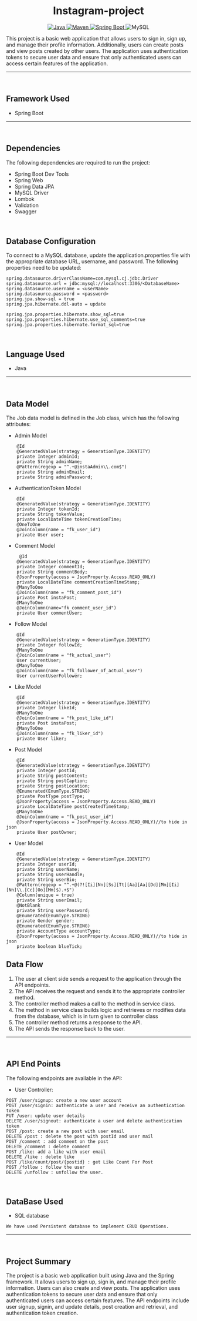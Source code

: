 <h1 align = "center"> Instagram-project </h1>

<p align="center">
<a href="Java url">
    <img alt="Java" src="https://img.shields.io/badge/Java->=8-darkblue.svg" />
</a>
<a href="Maven url" >
    <img alt="Maven" src="https://img.shields.io/badge/maven-3.0.5-brightgreen.svg" />
</a>
<a href="Spring Boot url" >
    <img alt="Spring Boot" src="https://img.shields.io/badge/Spring Boot-3.0.6-brightgreen.svg" />
</a>

<a >
    <img alt="MySQL" src="https://img.shields.io/badge/MySQL-blue.svg">
</a>
</p>

This project is a basic web application that allows users to sign in, sign up, and manage their profile information. Additionally, users can create posts and view posts created by other users. The application uses authentication tokens to secure user data and ensure that only authenticated users can access certain features of the application.

---
<br>

## Framework Used
* Spring Boot

---
<br>

## Dependencies
The following dependencies are required to run the project:

* Spring Boot Dev Tools
* Spring Web
* Spring Data JPA
* MySQL Driver
* Lombok
* Validation
* Swagger

<br>

## Database Configuration
To connect to a MySQL database, update the application.properties file with the appropriate database URL, username, and password. The following properties need to be updated:
```
spring.datasource.driverClassName=com.mysql.cj.jdbc.Driver
spring.datasource.url = jdbc:mysql://localhost:3306/<DatabaseName>
spring.datasource.username = <userName>
spring.datasource.password = <password>
spring.jpa.show-sql = true
spring.jpa.hibernate.ddl-auto = update

spring.jpa.properties.hibernate.show_sql=true
spring.jpa.properties.hibernate.use_sql_comments=true
spring.jpa.properties.hibernate.format_sql=true

```
<br>

## Language Used
* Java

---
<br>

## Data Model

The Job data model is defined in the Job class, which has the following attributes:
<br>

* Admin Model
```
    @Id
    @GeneratedValue(strategy = GenerationType.IDENTITY)
    private Integer adminId;
    private String adminName;
    @Pattern(regexp = "^.+@instaAdmin\\.com$")
    private String adminEmail;
    private String adminPassword;
```
* AuthenticationToken Model
```
    @Id
    @GeneratedValue(strategy = GenerationType.IDENTITY)
    private Integer tokenId;
    private String tokenValue;
    private LocalDateTime tokenCreationTime;
    @OneToOne
    @JoinColumn(name = "fk_user_id")
    private User user;
```
* Comment Model
```
     @Id
    @GeneratedValue(strategy = GenerationType.IDENTITY)
    private Integer commentId;
    private String commentBody;
    @JsonProperty(access = JsonProperty.Access.READ_ONLY)
    private LocalDateTime commentCreationTimeStamp;
    @ManyToOne
    @JoinColumn(name = "fk_comment_post_id")
    private Post instaPost;
    @ManyToOne
    @JoinColumn(name="fk_comment_user_id")
    private User commentUser;
```
* Follow Model
```
    @Id
    @GeneratedValue(strategy = GenerationType.IDENTITY)
    private Integer followId;
    @ManyToOne
    @JoinColumn(name = "fk_actual_user")
    User currentUser;
    @ManyToOne
    @JoinColumn(name = "fk_follower_of_actual_user")
    User currentUserFollower;
```
* Like Model
```
    @Id
    @GeneratedValue(strategy = GenerationType.IDENTITY)
    private Integer likeId;
    @ManyToOne
    @JoinColumn(name = "fk_post_like_id")
    private Post instaPost;
    @ManyToOne
    @JoinColumn(name = "fk_liker_id")
    private User liker;
```
* Post Model
```
    @Id
    @GeneratedValue(strategy = GenerationType.IDENTITY)
    private Integer postId;
    private String postContent;
    private String postCaption;
    private String postLocation;
    @Enumerated(EnumType.STRING)
    private PostType postType;
    @JsonProperty(access = JsonProperty.Access.READ_ONLY)
    private LocalDateTime postCreatedTimeStamp;
    @ManyToOne
    @JoinColumn(name = "fk_post_user_id")
    @JsonProperty(access = JsonProperty.Access.READ_ONLY)//to hide in json
    private User postOwner;
```
* User Model
```
    @Id
    @GeneratedValue(strategy = GenerationType.IDENTITY)
    private Integer userId;
    private String userName;
    private String userHandle;
    private String userBio;
    @Pattern(regexp = "^.+@(?![Ii][Nn][Ss][Tt][Aa][Aa][Dd][Mm][Ii][Nn]\\.[Cc][Oo][Mm]$).+$")
    @Column(unique = true)
    private String userEmail;
    @NotBlank
    private String userPassword;
    @Enumerated(EnumType.STRING)
    private Gender gender;
    @Enumerated(EnumType.STRING)
    private AccountType accountType;
    @JsonProperty(access = JsonProperty.Access.READ_ONLY)//to hide in json
    private boolean blueTick;
```


## Data Flow

1. The user at client side sends a request to the application through the API endpoints.
2. The API receives the request and sends it to the appropriate controller method.
3. The controller method makes a call to the method in service class.
4. The method in service class builds logic and retrieves or modifies data from the database, which is in turn given to controller class
5. The controller method returns a response to the API.
6. The API sends the response back to the user.

---

<br>


## API End Points

The following endpoints are available in the API:

* User Controller:
```
POST /user/signup: create a new user account
POST /user/signin: authenticate a user and receive an authentication token
PUT /user: update user details
DELETE /user/signout: authenticate a user and delete authentication token
POST /post: create a new post with user email
DELETE /post : delete the post with postId and user mail
POST /comment : add comment on the post
DELETE /comment : delete comment 
POST /like: add a like with user email
DELETE /like : delete like
POST /like/count/post/{postid} : get Like Count For Post
POST /follow : follow the user
DELETE /unfollow : unfollow the user.
``` 
<br>

## DataBase Used
* SQL database
```
We have used Persistent database to implement CRUD Operations.
```
---
<br>

## Project Summary

The project is a basic web application built using Java and the Spring framework. It allows users to sign up, sign in, and manage their profile information. Users can also create and view posts. The application uses authentication tokens to secure user data and ensure that only authenticated users can access certain features. The API endpoints include user signup, signin, and update details, post creation and retrieval, and authentication token creation.




